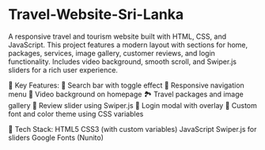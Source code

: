 # Travel-Website-Sri-Lanka
A responsive travel and tourism website built with HTML, CSS, and JavaScript. This project features a modern layout with sections for home, packages, services, image gallery, customer reviews, and login functionality. Includes video background, smooth scroll, and Swiper.js sliders for a rich user experience.


📌 Key Features:
🔎 Search bar with toggle effect
📱 Responsive navigation menu
🎥 Video background on homepage
🏞️ Travel packages and image gallery
💬 Review slider using Swiper.js
🔐 Login modal with overlay
🎨 Custom font and color theme using CSS variables

🚀 Tech Stack:
HTML5
CSS3 (with custom variables)
JavaScript
Swiper.js for sliders
Google Fonts (Nunito)
